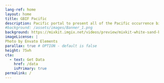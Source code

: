 ```yaml
---
lang-ref: home
layout: home
title: GBIF Pacific
description: Pacific portal to present all of the Pacific occurrence biodiversity data available on GBIF.
#background: /assets/images/Banner_1.png
background: https://mixkit.imgix.net/videos/preview/mixkit-white-sand-beach-and-palm-trees-1564-0.jpg?w=1200&h=630&fit=crop
imageLicense: |
Photo by Envato Elements
parallax: true # OPTION - default is false
height: 75vh
cta:
  - text: Get Data
    href: /data
    isPrimary: true
permalink: /
---
```

